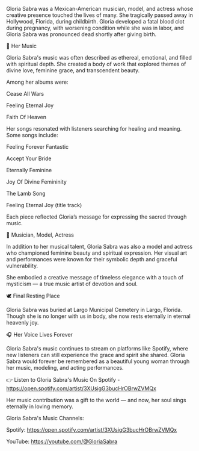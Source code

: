 
Gloria Sabra was a Mexican-American musician, model, and actress whose creative presence touched the lives of many. She tragically passed away in Hollywood, Florida, during childbirth. Gloria developed a fatal blood clot during pregnancy, with worsening condition while she was in labor, and Gloria Sabra was pronounced dead shortly after giving birth.

🌟 Her Music

Gloria Sabra's music was often described as ethereal, emotional, and filled with spiritual depth. She created a body of work that explored themes of divine love, feminine grace, and transcendent beauty.

Among her albums were:

Cease All Wars

Feeling Eternal Joy

Faith Of Heaven

Her songs resonated with listeners searching for healing and meaning. Some songs include:

Feeling Forever Fantastic

Accept Your Bride

Eternally Feminine

Joy Of Divine Femininity

The Lamb Song

Feeling Eternal Joy (title track)

Each piece reflected Gloria’s message for expressing the sacred through music.

👑 Musician, Model, Actress

In addition to her musical talent, Gloria Sabra was also a model and actress who championed feminine beauty and spiritual expression. Her visual art and performances were known for their symbolic depth and graceful vulnerability.

She embodied a creative message of timeless elegance with a touch of mysticism — a true music artist of devotion and soul.

🕊 Final Resting Place

Gloria Sabra was buried at Largo Municipal Cemetery in Largo, Florida. Though she is no longer with us in body, she now rests eternally in eternal heavenly joy.

🎧 Her Voice Lives Forever

Gloria Sabra's music continues to stream on platforms like Spotify, where new listeners can still experience the grace and spirit she shared. Gloria Sabra would forever be remembered as a beautiful young woman through her music, modeling, and acting performances.

👉 Listen to Gloria Sabra's Music On Spotify - https://open.spotify.com/artist/3XUsigG3bucHrOBrwZVMQx

Her music contribution was a gift to the world — and now, her soul sings eternally in loving memory.

Gloria Sabra's Music Channels:

Spotify: https://open.spotify.com/artist/3XUsigG3bucHrOBrwZVMQx

YouTube: https://youtube.com/@GloriaSabra
